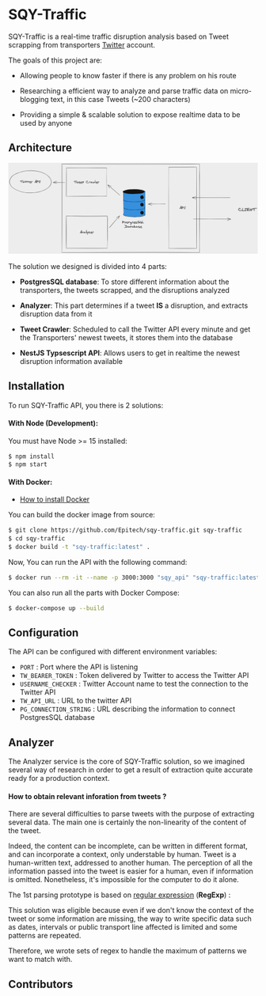 # SQY-Traffic

SQY-Traffic is a real-time traffic disruption analysis based on Tweet scrapping from transporters <a href="https://twitter.com">Twitter</a> account.

The goals of this project are:

- Allowing people to know faster if there is any problem on his route

- Researching a efficient way to analyze and parse traffic data on micro-blogging text, in this case Tweets (~200 characters)

- Providing a simple & scalable solution to expose realtime data to be used by anyone

## Architecture

![Architecture]( ./.github/assets/Architecture.png "Schema")

The solution we designed is divided into 4 parts:

- **PostgresSQL database**: To store different information about the transporters, the tweets scrapped, and the disruptions analyzed

- **Analyzer**: This part determines if a tweet **IS** a disruption, and extracts disruption data from it

- **Tweet Crawler**: Scheduled to call the Twitter API every minute and get the Transporters' newest tweets, it stores them into the database

- **NestJS Typsescript API**: Allows users to get in realtime the newest disruption information available


## Installation

To run SQY-Traffic API, you there is 2 solutions:

#### With Node (Development):

You must have Node >= 15 installed:

```
$ npm install
$ npm start
```


#### With Docker:
- <a href="https://docs.docker.com/engine/install/">How to install Docker</a>

You can build the docker image from source:

```bash
$ git clone https://github.com/Epitech/sqy-traffic.git sqy-traffic
$ cd sqy-traffic
$ docker build -t "sqy-traffic:latest" .
```

Now, You can run the API with the following command:
```bash
$ docker run --rm -it --name -p 3000:3000 "sqy_api" "sqy-traffic:latest"
```

You can also run all the parts with Docker Compose:
```bash
$ docker-compose up --build
```

## Configuration

The API can be configured with different environment variables:

- `PORT` : Port where the API is listening
- `TW_BEARER_TOKEN` : Token delivered by Twitter to access the Twitter API
- `USERNAME_CHECKER` : Twitter Account name to test the connection to the Twitter API
- `TW_API_URL` : URL to the twitter API
- `PG_CONNECTION_STRING` : URL describing the information to connect PostgresSQL database

## Analyzer

The Analyzer service is the core of SQY-Traffic solution, so we imagined several way of research in order to get a result of extraction quite accurate  ready for a production context.

#### How to obtain relevant inforation from tweets ?

There are several difficulties to parse tweets with the purpose of extracting several data. The main one is certainly the non-linearity of the content of the tweet.

Indeed, the content can be incomplete, can be written in different format, and can incorporate a context, only understable by human. Tweet is a human-written text, addressed to another human. The perception of all the information passed into the tweet is easier for a human, even if information is omitted. Nonetheless, it's impossible for the computer to do it alone.

The 1st parsing prototype is based on <a href="https://en.wikipedia.org/wiki/Regular_expression">regular expression</a> (**RegExp**) :

This solution was eligible because even if we don't know the context of the tweet or some information are missing, the way to write specific data such as dates, intervals or public transport line affected is limited and some patterns are repeated.

Therefore, we wrote sets of regex to handle the maximum of patterns we want to match with.




## Contributors
